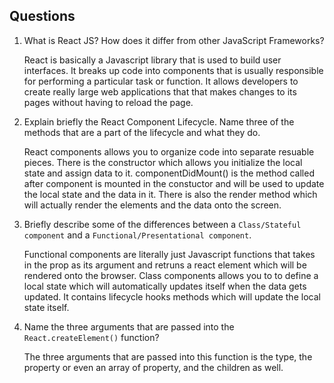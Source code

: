 ## Questions
1. What is React JS? How does it differ from other JavaScript Frameworks?

    React is basically a Javascript library that is used to build user interfaces. It breaks up code into components that is usually responsible 
    for performing a particular task or function. It allows developers to create 
    really large web applications that that makes changes to its pages without 
    having to reload the page. 

2. Explain briefly the React Component Lifecycle. Name three of the methods that are a part of the lifecycle and what they do. 

    React components allows you to organize code into separate resuable pieces. There is the constructor which allows you initialize the local state and assign data to it. componentDidMount() is the method called after component is mounted in the constuctor and will be used to update the local state and 
    the data in it. There is also the render method which will actually render 
    the elements and the data onto the screen. 

3. Briefly describe some of the differences between a `Class/Stateful component` and a `Functional/Presentational component`.
    
    Functional components are literally just Javascript functions that takes in 
    the prop as its argument and retruns a react element which will be rendered 
    onto the browser. Class components allows you to to define a local state 
    which will automatically updates itself when the data gets updated. It contains lifecycle hooks methods which will update the local state itself. 

4. Name the three arguments that are passed into the `React.createElement()` function?

    The three arguments that are passed into this function is the type, the property or even an array of property, and the children as well. 